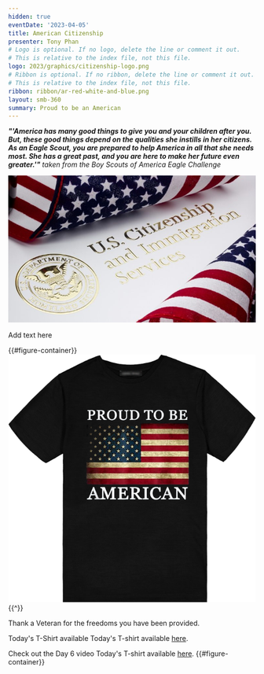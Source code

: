 ```yaml
---
hidden: true
eventDate: '2023-04-05'
title: American Citizenship
presenter: Tony Phan
# Logo is optional. If no logo, delete the line or comment it out.
# This is relative to the index file, not this file.
logo: 2023/graphics/citizenship-logo.png
# Ribbon is optional. If no ribbon, delete the line or comment it out.
# This is relative to the index file, not this file.
ribbon: ribbon/ar-red-white-and-blue.png
layout: smb-360
summary: Proud to be an American
---
```


***"'America has many good things to give you and your children after you. But, these good things depend on the qualities she instills in her citizens. As an Eagle Scout, you are prepared to help America in all that she needs most. She has a great past, and you are here to make her future even greater.'"*** *taken from the Boy Scouts of America Eagle Challenge*


<div class="D(f) Jc(c) My(1.4em)">
<img src="graphics/citizenship-pic-01.jpg" class="Maw(100%)">
</div>


Add text here


{{#figure-container}}
<img src="graphics/day-07-t.png" class="Maw(100%)">
{{^}}

Thank a Veteran for the freedoms you have been provided.

Today's T-Shirt available Today's T-shirt available <a href="https://www.amazon.com/gp/product/B00Y5X50HQ/ref=ppx_od_dt_b_asin_title_s00?ie=UTF8&th=1&psc=1">here</a>.

Check out the Day 6 video Today's T-shirt available <a href="https://www.facebook.com/brianscoutmasterbucky.reiners/videos/216443877657306">here</a>.
{{#figure-container}}
